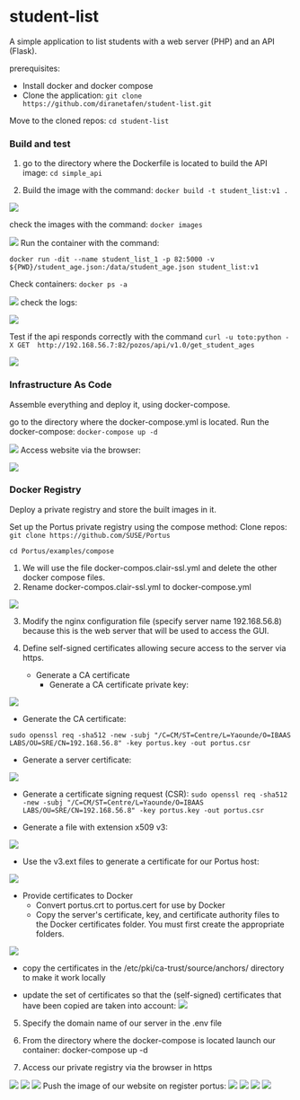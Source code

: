 # student-list
 A simple application to list students with a web server (PHP) and an API (Flask).
 
prerequisites:
- Install docker and docker compose
- Clone the application: 
`git clone https://github.com/diranetafen/student-list.git`

Move to the cloned repos: `cd student-list`

### Build and test

1. go to the directory where the Dockerfile  is located to build the API image: `cd simple_api`

2. Build the image with the command: `docker build -t student_list:v1 .`

![](https://lh6.googleusercontent.com/yIHmKJ-HiOj2c0Qc18VgEQCDTlW33h-0O-l5p1wObo_l5unKXDdtHz51sTHRQ2j9ckyxEIMPr7I9XlrC86aW43kH6vBD8DfctGlu4rfEb6H9vVFHnhy-bbU59tD2LBqPfjLLddatqmirP5nOimesqX995iLUoJY21uoewMZN6Ks0jODMi3jq2dC-)

check the images with the command:  `docker images`

![](https://lh5.googleusercontent.com/9aStII3FcdzZkO36VAQuDCriwjpQNGo3kjRYugSiGOwxRg2-6Fqxil0uxeEGs_kXYsXKTyyOjQipsakgPvuZkpUcSf4jKbBcrXq52wTGzGopi03iREqjKowxVPOa-xgQnmWPVMs_cSyxoW6edEJ5FaELKuWVrabgIRAttSRpVZNcGEDQLgeywA5_)
Run the container with the command:

`docker run -dit --name student_list_1 -p 82:5000 -v ${PWD}/student_age.json:/data/student_age.json student_list:v1`

Check containers: `docker ps -a`

![](https://lh4.googleusercontent.com/XDlLyTh-KUm1931FivyPjNceNEWff5T1BHboni0kwvF8sCMKLix_gaFBj_zpGJQw9wcKO1NZAY2JFOP3vWN17FfbgMPS4iKUx_h2ynVW85INO5umKQUNz0M19YN7DdEhINd3mDXrgc2MK6H2ZVWeh3d4slvgOlgOELSR3ihlV57U21MGYu3A01e8Pg)
check the logs: 

![](https://lh4.googleusercontent.com/Hx2yySNNNq1klPXIMdWiYzdfgnid6-LgkKGuRE9VHksYCRrF0dgMaDC9G3yOBUeCDttUb90ekkCRlVKoWnt329BywNI1L_zq_tzbCMsutzKFGN9pqrVLa2tw5YD0Q2mA7om_govdBh7LBLwr7nHVUCdNqr6O36i8ec5We94-8eXKtI49UFSqOVC27Q)

Test if the api responds correctly with the command
`curl -u toto:python -X GET 
http://192.168.56.7:82/pozos/api/v1.0/get_student_ages`

![](https://lh6.googleusercontent.com/C8lyDmZHrQ-0S1NxKsqMR2aO5LzJAIaaZlFbVEn4SLtLkaUmINBFmGQucF5ccy5HkWpSCdo1k2-wAAwDSW0rrZ7EuVuNHu_OPo1jxiwX7AW_pSHbX0W975ElnF6Ig2PjAX6vkxSnvrVBGPJV7UFno5uquPzykQ80ykgBNCs0_aLTL4SbZXr735yCZg)



### Infrastructure As Code

Assemble everything and deploy it, using docker-compose.

go to the directory where the docker-compose.yml is located.
Run the docker-compose: `docker-compose up -d`

![](https://lh6.googleusercontent.com/B6O4XhPpbsIFXmxQxVO70iaw6ETO7jcME26F8Go-Dgux5KmkXx3TsG-skzKjjDLhv7Q5CBMbUAqr9IYjUggyy9uEYFhj3bGpEVADCFQ43NiXQCpqDYm1xdHHl4zW-MgqjQXrTqdMRIe1YW0ySd-Z-MC-VMCKD9RJasrFAcfiv0GaYQYGpeezMl_IQQ)
Access website via the browser:

![](https://lh3.googleusercontent.com/c7ItZYg1dSQiKP3C0wZqwdp0VhFe_wKXyPx96wcPSDHicadlTnJnVfXb6vWnX6VoqYP541tUbxmgcxqIyn0rskCdp3edWX998nUZRJUGamYHX4Gfh34BBFXormcT5og0XOu3l7gvZc4CSEoN1TxFSXLfnzPaf_lQJyps8M7qQJG2GNrDsxj7xXav1w) 



### Docker Registry
Deploy a private registry and store the built images in it.

Set up the Portus private registry using the compose method:
Clone repos:
`git clone https://github.com/SUSE/Portus`

`cd Portus/examples/compose`

1. We will use the file docker-compos.clair-ssl.yml and delete the other docker compose files.
2. Rename docker-compos.clair-ssl.yml to docker-compose.yml

![](https://lh4.googleusercontent.com/RZ-DqAzwNXrztvQ9ZOwTjpV-nGnD9yAV0Wj0LqHiHnkUz_SDPjXdAGLWJ3UeOmo9S0XM7pFJbPccYRNCwJuk9Q6xIYBEMSMeQWp4684rt3joiicMtZIxve2q9lHyxYa-rfWAW4x1ouEMqgt8PB3yjR4ik2P1tu8VBmAIxjXsFf0tgEl32uEuctBYRw)

3. Modify the nginx configuration file (specify server name 192.168.56.8) because this is the web server that will be used to access the GUI.

4.  Define self-signed certificates allowing secure access to the server via https.
	- Generate a CA certificate
        - Generate a CA certificate private key:
 
![](https://lh4.googleusercontent.com/qhGb-HtJH93tgHeK2V2I80Wq3_AVpiDnlnkY1wSwmH7G5gcV-lSqRYe3Xmqv3Qb7NhyJJDtm_abfl8T7wo48bQSQxOMV7bNwgHScyaqFuRqApjubwBDzAUP8nmOmqQFAaH_0J6VN0Fix7h5kYQh1enfSFuq7G4q8ZizGomiVmS2Svj62mxNwVFcQDg)

				
  - Generate the CA certificate:
	
`sudo openssl req -sha512 -new -subj "/C=CM/ST=Centre/L=Yaounde/O=IBAAS LABS/OU=SRE/CN=192.168.56.8" -key portus.key -out portus.csr`

-  Generate a server certificate:

![](https://lh5.googleusercontent.com/edLFoi5MB1OWZem-BXZIC2T2UzTYk6fOoMX70YvWmps5WX307DHllr5cXyfyekAoW3cGlX1sadCqF6YmU728fX8-ji3pzHqBVUM8MbcFQqMC-1Zj7S9-gc9ONErNKX8HbRq2s2glqfYIxCYQkn92VHJGS9aZiAb5IY6J7lBb7i3Q8ygUEaYdjlQjXQ)

- Generate a certificate signing request (CSR):
`sudo openssl req -sha512 -new -subj "/C=CM/ST=Centre/L=Yaounde/O=IBAAS LABS/OU=SRE/CN=192.168.56.8" -key portus.key -out portus.csr`

- Generate a file with extension x509 v3:

![](https://lh5.googleusercontent.com/eDR6qi5-2WrUtyfZC9ndB2aY4_jO7jdjcPQvwtMHaAldGWF-kD-ILOXhuceAvIvGvMyM1CDlyAv9K-WHgWSEYfxrwsnESDeASclaAF9Qkpp1G3qKhrodinlBm7sm2AwTVg7TG89dsW021RsmKgDnEYZ-1glmxPG1J1_z0nViA4fFAeviSUEGcv9Vgw)

- Use the v3.ext files to generate a certificate for our Portus host:

![](https://lh4.googleusercontent.com/Tj27pdlj30tTRubgaZRTPJjb7oOaPAPE-ryaXHnhbrUBlgITPqd01kAE8bp2naLXodyhyonTyTwzVGh-hvdlFLF7c_iVTumMAwxxzaUY65X-znlAXHzKWjLqMvRrLQUFfTn6I_qkA13sfsLM4U20R57xLTDzGRcLK4hJ-aZ5-ettfRQh2nzdtUMimA)

- Provide certificates to Docker
	- Convert portus.crt to portus.cert for use by Docker
	- Copy the server's certificate, key, and certificate authority files to the Docker certificates folder. You must first create the appropriate folders.
	
![](https://lh4.googleusercontent.com/rVIMCZAWE1T0yWPFk-T4uYO8aorBSxeyctxVZa_przyy0nSnsnO4r5yPJgSRv9yhhBQFHnNJRUsJUkbwJ5FE4eFSIx_vKl-w0hEp1Hw9NQXJQrUsVyFuEl897wSvYB8VZguAMOyRTZ3yGKcaCB8NCDaqgbJS8DM9TlsonK66Pufw2KZb7qxhntulcA)

- copy the certificates in the /etc/pki/ca-trust/source/anchors/ directory to make it work locally

- update the set of certificates so that the (self-signed) certificates that have been copied are taken into account:
![](https://lh4.googleusercontent.com/gNybfutmh9d3pwMJI0osUoWDFDUlnJQtiEDw25EUNdMJ6C6liBSy4tdhIlk-EhVB3vOoXJCWrWeBw7LCozmAj51CA5XxeQkeTnibgIBBxn5KIV_zehsUVDO624WxZJi-OnQVVf7tdgA4ctrObp3mlfJy3ivWHgeD9_V-QkF4oRtVuzHta7MIl3Ivmw)

5. Specify the domain name of our server in the .env file

6. From the directory where the docker-compose is located launch our container: docker-compose up -d

7. Access our private registry via the browser in https

![](https://lh3.googleusercontent.com/1tpbTcGAc2nyGPsT8bSc-HmUgSZCyXhZhscUO6R5tQzdaWm_1wCFi3Wx6_JVeYXyC0LcDaccQnY4sc_dC4M15Y3h4_1cQ9uFkGibs3stw5H3ikM-R0GgMzIN_iRBUpZwMMUYn5A9oPb7ljLJ0-TNFpifONFZ_vg43zDOdQhJH9ZHQoQg2KzUCIYR5w)
![](https://lh5.googleusercontent.com/SrAW3WN_c3BOJZy-qrgFBnXIUttc6CvCM00uUuk_4IJVo8RvI57rzbKkOrwwXaOnrX4zVuBcf3J3QYQjz7-p9jmQWecfaSX1vnzD62gGfzZndEwAUgX6wXUHivVzEB3cAjLE5VyH0fWLE7oxY26UOASFJ0Qqd-XxQfBC1Zc6v4PNkKC-kYzj79Z3Uw)
![](https://lh6.googleusercontent.com/7E04esM4uvMyBaEsHLASlNDfHKRulR-SbrfynRS7YQiZnBSXkH6gmID2AkRNv4t_gcLYY4FdKWf921_FjCMTz5AV2rRsPMsV4pgl-wbT85RbGcP8lnoLBu8rvkTQa7dUFsi55wvpA29pPegPMBQbLuXIrJCpItwq-2h9edTBX_znieYDguIH4_faHg)
 Push the image of our website on register portus:
![](https://lh4.googleusercontent.com/6ODlLdxnle2hsOgQCTzjwYDWyrqR7hfC7JAsPTGsCxGk7lm8vmAW4p78M0INPVmBiKy1yaqe-IEB4ykxBBSQyrUhbR4MZ1wutBpL78wsFvM9LK-SIBongJcPHNA1vxxW51cZfyGDHcLqU6lfd2uefhGDqJxY2MdsNzfDoITKT-xGTwRVwqMBShqZAw)
![](https://lh5.googleusercontent.com/0b1JsuKiqx6jpZ8bfRX7AGNu215uJ9XtPyNov-BbV3LvIF_crCzFEhU_Op2IPgLotFGl9gxwb-lu0M3I4tcV6fRwkbeqtbLw40wFbbspSDPOptpK1fH3vzoVBIKRr4HDMO7LFM4ysnHDAVN9HJjKcU1EqRZ5CVcyoWklji2bsxJDhrkbeBm4O5c1nQ)
![](https://lh4.googleusercontent.com/jFCKmy6sTGMdg2NEjzElDMORMW0gmN6v77dQD3ohdXG-17V5ZR1myGgD44uFjatx_v_9GcV6zVTcGuEeYDZMvyNFQri5selj04Uc4FeXL47T7CpvsnM4MeHNa-GuuKdhcp2vbkWmY9dLrVuP-ifN4kPxJZoEB0adPp9jPkHvphN93eruaphjYlx2UQ)
![](https://lh5.googleusercontent.com/f_MqeuPdCDIFwjesxoBtgFW7tSpQ8nSif1vSkEVOrHSfJRJLQTMW5TOC3_JhJyuA1C8j5WGIMWNLtw1tDd0J4EPrcenTjc8SSRJbWC7Xc6h-NXvViTpA2w1ftNxJhYJrdtnS1SOaJJVaPYG_6xPTjr-oMCd_jbE7rA8ezRyMczD5gG-W3kLrYTln5Q)








